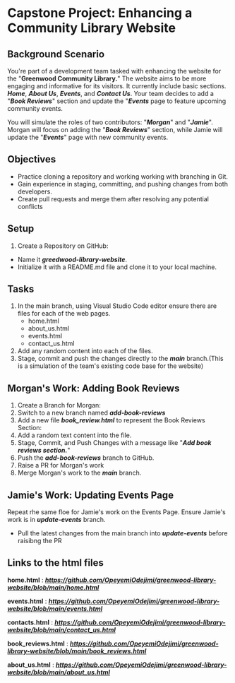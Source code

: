 # Capstone Project: Enhancing a Community Library Website

## Background Scenario

You're part of a development team tasked with enhancing the website for the "**Greenwood Community Library.**" The website aims to be more engaging and informative for its visitors. It currently include basic sections. **_Home_**, **_About Us_**, **_Events_**, and **_Contact Us_**. Your team decides to add a "**_Book Reviews_**" section and update the "**_Events_** page to feature upcoming community events.

You will simulate the roles of two contributors: "**_Morgan_**" and "**_Jamie_**". Morgan will focus on adding the "**_Book Reviews_**" section, while Jamie will update the "**_Events_**" page with new community events.

## Objectives

* Practice cloning a repository and working working with branching in Git.
* Gain experience in staging, committing, and pushing changes from both developers.
* Create pull requests and merge them after resolving any potential conflicts

## Setup

1. Create a Repository on GitHub:
* Name it **_greedwood-library-website_**.
* Initialize it with a README.md file and clone it to your local machine.

## Tasks

1. In the main branch, using Visual Studio Code editor ensure there are files for each of the web pages.
   * home.html
   * about_us.html
   * events.html
   * contact_us.html
2. Add any random content into each of the files.
3. Stage, commit and push the changes directly to the **_main_** branch.(This is a simulation of the team's existing code base for the website)

## Morgan's Work: Adding Book Reviews

1. Create a Branch for Morgan:
3. Switch to a new branch named **_add-book-reviews_**
4. Add a new file **_book_review.html_** to represent the Book Reviews Section:
5. Add a random text content into the file.
6. Stage, Commit, and Push Changes with a message like "**_Add book reviews section._**"
7. Push the **_add-book-reviews_** branch to GitHub.
8. Raise a PR for Morgan's work
9. Merge Morgan's work to the **_main_** branch.

## Jamie's Work: Updating Events Page

Repeat rhe same floe for Jamie's work on the Events Page. Ensure Jamie's work is in **_update-events_** branch.

 * Pull the latest changes from the main branch into **_update-events_** before raisibng the PR

## Links to the html files

**home.html** : **_https://github.com/OpeyemiOdejimi/greenwood-library-website/blob/main/home.html_**

**events.html** : **_https://github.com/OpeyemiOdejimi/greenwood-library-website/blob/main/events.html_**

**contacts.html** : **_https://github.com/OpeyemiOdejimi/greenwood-library-website/blob/main/contact_us.html_**

**book_reviews.html** : **_https://github.com/OpeyemiOdejimi/greenwood-library-website/blob/main/book_reviews.html_**

**about_us.html** : **_https://github.com/OpeyemiOdejimi/greenwood-library-website/blob/main/about_us.html_**
   



